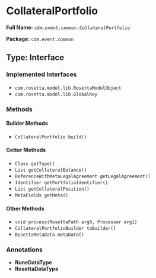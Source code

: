 # CollateralPortfolio

**Full Name:** `cdm.event.common.CollateralPortfolio`

**Package:** `cdm.event.common`

## Type: Interface

### Implemented Interfaces

- `com.rosetta.model.lib.RosettaModelObject`
- `com.rosetta.model.lib.GlobalKey`

### Methods

#### Builder Methods

- `CollateralPortfolio build()`

#### Getter Methods

- `Class getType()`
- `List getCollateralBalance()`
- `ReferenceWithMetaLegalAgreement getLegalAgreement()`
- `Identifier getPortfolioIdentifier()`
- `List getCollateralPosition()`
- `MetaFields getMeta()`

#### Other Methods

- `void process(RosettaPath arg0, Processor arg1)`
- `CollateralPortfolioBuilder toBuilder()`
- `RosettaMetaData metaData()`

### Annotations

- **RuneDataType**
- **RosettaDataType**

